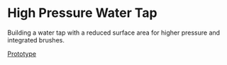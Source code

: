 # High Pressure Water Tap

Building a water tap with a reduced surface area for higher pressure and integrated brushes.

[Prototype](./screenshots/first_draft.png)
